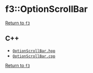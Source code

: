 # f3::OptionScrollBar

[Return to `f3`](/docs/f3.md)

## C++

- [`OptionScrollBar.hpp`](/src/f3/OptionScrollBar.hpp)
- [`OptionScrollBar.cpp`](/src/f3/OptionScrollBar.cpp)

[Return to `f3`](/docs/f3.md)